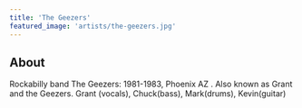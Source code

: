 ```yaml
---
title: 'The Geezers'
featured_image: 'artists/the-geezers.jpg'
---
```


## About

Rockabilly band The Geezers: 1981-1983, Phoenix AZ . Also known as Grant and the Geezers.
Grant (vocals), Chuck(bass), Mark(drums), Kevin(guitar)


